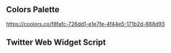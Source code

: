 ## Colors Palette

https://coolors.co/f8fafc-726dd1-e1e7fe-4f44e5-171b2d-888d93

## Twitter Web Widget Script

<script src="https://platform.twitter.com/widgets.js" charset="utf-8"></script>
